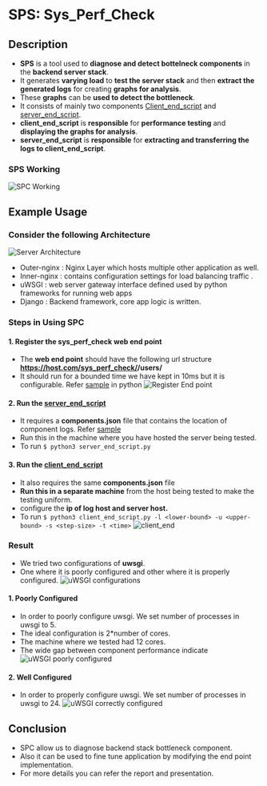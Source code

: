 # SPS: Sys_Perf_Check 
## Description
* **SPS** is a tool used to **diagnose and detect bottelneck components** in the **backend server stack**.
* It generates **varying load** to **test the server stack** and then **extract the generated logs** for creating **graphs for analysis**.
* These **graphs** can be **used to detect the bottleneck**.
* It consists of mainly two components [Client_end_script](https://github.com/jatin-jatin/SPS-Tool-To-Detect-System-Bottleneck/tree/main/client_end_script) and [server_end_script](https://github.com/jatin-jatin/SPS-Tool-To-Detect-System-Bottleneck/tree/main/server_end_script).
* **client_end_script** is **responsible** for **performance testing** and **displaying the graphs for analysis**. 
* **server_end_script** is **responsible** for **extracting and transferring the logs to client_end_script**.
### SPS Working
![SPC Working](https://github.com/jatin-jatin/SPS-Tool-To-Detect-System-Bottleneck/blob/main/pictures/SPC_Design.png)


## Example Usage

### Consider the following Architecture
![Server Architecture](https://github.com/jatin-jatin/SPS-Tool-To-Detect-System-Bottleneck/blob/main/pictures/architecture-new.png)
* Outer-nginx : Nginx Layer which hosts multiple other application as well.
* Inner-nginx : contains configuration settings for load balancing traffic .
* uWSGI : web server gateway interface defined used by python frameworks for running web apps
* Django : Backend framework, core app logic is written.

### Steps in Using SPC

#### 1. Register the sys_perf_check web end point
* The **web end point** should have the following url structure **https://host.com/sys_perf_check/<test-id>/users/**
* It should run for a bounded time we have kept in 10ms but it is configurable. Refer [sample](https://github.com/jatin-jatin/SPS-Tool-To-Detect-System-Bottleneck/blob/main/register_end_point/end_point_implementation.py) in python
![Register End point](https://github.com/jatin-jatin/SPS-Tool-To-Detect-System-Bottleneck/blob/main/pictures/endpoint.png)

#### 2. Run the **[server_end_script](https://github.com/jatin-jatin/SPS-Tool-To-Detect-System-Bottleneck/blob/main/server_end_script/server_end_script.py)**
* It requires a **components.json** file that contains the location of component logs. Refer [sample](https://github.com/jatin-jatin/SPS-Tool-To-Detect-System-Bottleneck/blob/main/server_end_script/components.json)
* Run this in the machine where you have hosted the server being tested.
* To run ```$ python3 server_end_script.py```

#### 3. Run the **[client_end_script](https://github.com/jatin-jatin/SPS-Tool-To-Detect-System-Bottleneck/blob/main/client_end_script/client_end_script.py)**
* It also requires the same **components.json** file
* **Run this in a separate machine** from the host being tested to make the testing uniform.
* configure the **ip of log host and server host.**
* To run ```$ python3 client_end_script.py -l <lower-bound> -u <upper-bound> -s <step-size> -t <time>```
![client_end](https://github.com/jatin-jatin/SPS-Tool-To-Detect-System-Bottleneck/blob/main/pictures/client_end.png)
<!-- **IMG** -->

### Result
* We tried two configurations of **uwsgi**. 
* One where it is poorly configured and other where it is properly configured.
![uWSGI configurations](https://github.com/jatin-jatin/SPS-Tool-To-Detect-System-Bottleneck/blob/main/pictures/uwsgi_config.png)
<!-- **IMG** -->
#### 1. Poorly Configured 
* In order to poorly configure uwsgi. We set number of processes in uwsgi to 5.
* The ideal configuration is 2*number of cores.
* The machine where we tested had 12 cores.
* The wide gap between component performance indicate 
![uWSGI poorly configured](https://github.com/jatin-jatin/SPS-Tool-To-Detect-System-Bottleneck/blob/main/pictures/poor_config.png)

#### 2. Well Configured 
* In order to properly configure uwsgi. We set number of processes in uwsgi to 24.
![uWSGI correctly configured](https://github.com/jatin-jatin/SPS-Tool-To-Detect-System-Bottleneck/blob/main/pictures/proper_config.png)

## Conclusion
* SPC allow us to diagnose backend stack bottleneck component.
* Also it can be used to fine tune application by modifying the end point implementation.
* For more details you can refer the report and presentation.
